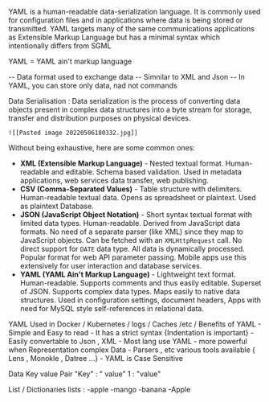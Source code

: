YAML is a human-readable data-serialization language. It is commonly used for configuration files and in applications where data is being stored or transmitted. YAML targets many of the same communications applications as Extensible Markup Language but has a minimal syntax which intentionally differs from SGML


YAML = YAML ain't markup language

-- Data format used to exchange data
-- Simnilar to XML and Json
-- In YAML, you can store only data, nad not commands

Data Serialisation :
	Data serialization is the process of converting data objects present in complex data structures into a byte stream for storage, transfer and distribution purposes on physical devices.
	
	![[Pasted image 20220506180332.jpg]]



Without being exhaustive, here are some common ones:[](https://devopedia.org/data-serialization#Reitz-and-Schlusser-2020 "Reitz and Schlusser 2020") [](https://devopedia.org/data-serialization#Wikipedia-2020b "Wikipedia 2020b")

-   **XML (Extensible Markup Language)** - Nested textual format. Human-readable and editable. Schema based validation. Used in metadata applications, web services data transfer, web publishing.
-   **CSV (Comma-Separated Values)** - Table structure with delimiters. Human-readable textual data. Opens as spreadsheet or plaintext. Used as plaintext Database.
-   **JSON (JavaScript Object Notation)** - Short syntax textual format with limited data types. Human-readable. Derived from JavaScript data formats. No need of a separate parser (like XML) since they map to JavaScript objects. Can be fetched with an `XMLHttpRequest` call. No direct support for `DATE` data type. All data is dynamically processed. Popular format for web API parameter passing. Mobile apps use this extensively for user interaction and database services.
-   **YAML (YAML Ain't Markup Language)** - Lightweight text format. Human-readable. Supports comments and thus easily editable. Superset of JSON. Supports complex data types. Maps easily to native data structures. Used in configuration settings, document headers, Apps with need for MySQL style self-references in relational data.


YAML Used in Docker / Kubernetes / logs / Caches /etc /
Benefits of YAML
	- Simple and Easy to read
	- It has a strict syntax {Indentation is important}
	- Easily convertable to Json , XML
	- Most lang use YAML
	- more powerful when Representation complex Data
	- Parsers , etc various tools available { Lens , Monokle , Datree ...}
	- YAML is Case Sensitive 

Data 
Key value Pair 
	"Key" : " value"
	 1 : "value"

List / Dictionaries
 lists :
  -apple
  -mango
  -banana
  -Apple

